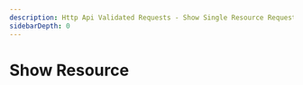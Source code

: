 ```yaml
---
description: Http Api Validated Requests - Show Single Resource Request
sidebarDepth: 0
---
```


# Show Resource